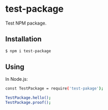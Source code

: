 # test-package

Test NPM package.

## Installation

```sh
$ npm i test-package
```

## Using

In Node.js:

```sh
const TestPackage = require('test-pakage');

TestPackage.hello();
TestPackage.proof();
```
